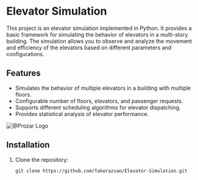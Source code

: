 # Elevator Simulation

This project is an elevator simulation implemented in Python. It provides a basic framework for simulating the behavior of elevators in a multi-story building. The simulation allows you to observe and analyze the movement and efficiency of the elevators based on different parameters and configurations.

## Features

- Simulates the behavior of multiple elevators in a building with multiple floors.
- Configurable number of floors, elevators, and passenger requests.
- Supports different scheduling algorithms for elevator dispatching.
- Provides statistical analysis of elevator performance.

![@Prozar Logo]([https://i.imgur.com/fE0mNWt.png](https://i.imgur.com/hdPD2VT.png))

## Installation

1. Clone the repository:

   ```shell
   git clone https://github.com/Takerazvan/Elevator-Simulation.git
   ```

